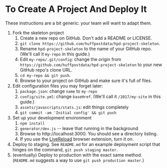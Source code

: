 # To Create A Project And Deploy It

These instructions are a bit generic: your team will want to adapt them.

1. Fork the skeleton project
    1. Create a new repo on GitHub. Don't add a README or LICENSE.
    1. `git clone https://github.com/huffpostdata/hpd-project-skeleton`.
    1. Rename `hpd-project-skeleton` to the name of your GitHub repo. (We'll call it `my-repo` in this guide.)
    1. Edit `my-repo/.git/config`: change the origin from `https://github.com/huffpostdata/hpd-project-skeleton` to your new GitHub repo's clone URL.
    1. `cd my-repo && git push`.
    1. Browse to your project on GitHub and make sure it's full of files.
1. Edit configuration files you may forget later:
    1. `package.json`: change `name` to `my-repo`
    1. `config/site.yml`: change `baseHref`. (We'll call it `/2017/my-site` in this guide.)
    1. `assets/javascripts/stats.js`: edit things completely
    1. `git commit -am 'Initial config' && git push`
1. Set up your development environment
    1. `npm install`
    1. `generator/dev.js` -- leave that running in the background
    1. Browse to http://localhost:3000. You should see a directory listing.
    1. If you use the [LiveReload](http://livereload.com/extensions/) browser extension, turn it on.
1. Deploy to staging. See `README.md` for an example deployment script that hinges on the command, `git push staging master`.
1. (eventually) Deploy to production with the exact same method. (`README.md` suggests a way to use `git push production master`.)
